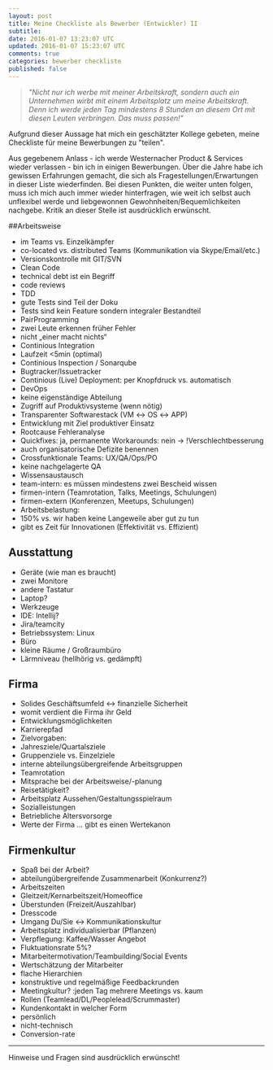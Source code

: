 ```yaml
---
layout: post
title: Meine Checkliste als Bewerber (Entwickler) II
subtitle:
date: 2016-01-07 13:23:07 UTC
updated: 2016-01-07 15:23:07 UTC
comments: true
categories: bewerber checkliste
published: false
---
```



> *"Nicht nur ich werbe mit meiner Arbeitskraft, sondern auch ein Unternehmen wirbt mit einem Arbeitsplatz um meine Arbeitskraft. Denn ich werde jeden Tag mindestens 8 Stunden an diesem Ort mit diesen Leuten verbringen. Das muss passen!"* 


Aufgrund dieser Aussage hat mich ein geschätzter Kollege gebeten, meine Checkliste für meine Bewerbungen zu "teilen".

Aus gegebenem Anlass - ich werde Westernacher Product & Services wieder verlassen - bin ich in einigen Bewerbungen. Über die Jahre habe ich gewissen Erfahrungen gemacht, die sich als Fragestellungen/Erwartungen in dieser Liste wiederfinden. Bei diesen Punkten, die weiter unten folgen, muss ich mich auch immer wieder hinterfragen, wie weit ich selbst auch unflexibel werde und liebgewonnen Gewohnheiten/Bequemlichkeiten nachgebe. Kritik an dieser Stelle ist ausdrücklich erwünscht.

##Arbeitsweise
- im Teams vs. Einzelkämpfer
- co-located vs. distributed Teams (Kommunikation via Skype/Email/etc.)
- Versionskontrolle mit GIT/SVN
- Clean Code
 - technical debt ist ein Begriff
 - code reviews
- TDD
 - gute Tests sind Teil der Doku
 - Tests sind kein Feature sondern integraler Bestandteil 
- PairProgramming
 - zwei Leute erkennen früher Fehler
 - nicht „einer macht nichts“
- Continious Integration
 - Laufzeit <5min (optimal)
- Continious Inspection / Sonarqube
- Bugtracker/Issuetracker
- Continious (Live) Deployment: per Knopfdruck vs. automatisch
- DevOps
 - keine eigenständige Abteilung 
 - Zugriff auf Produktivsysteme (wenn nötig)
 - Transparenter Softwarestack (VM ↔ OS ↔ APP)
 - Entwicklung mit Ziel produktiver Einsatz
- Rootcause Fehleranalyse
 - Quickfixes: ja, permanente Workarounds: nein → !Verschlechtbesserung
 - auch organisatorische Defizite benennen
- Crossfunktionale Teams: UX/QA/Ops/PO
- keine nachgelagerte QA
- Wissensaustausch
 - team-intern: es müssen mindestens zwei Bescheid wissen
 - firmen-intern (Teamrotation, Talks, Meetings, Schulungen)
 - firmen-extern (Konferenzen, Meetups, Schulungen)
- Arbeitsbelastung: 
 - 150% vs. wir haben keine Langeweile aber gut zu tun
 - gibt es Zeit für Innovationen (Effektivität vs. Effizient)

## Ausstattung
- Geräte (wie man es braucht)
 - zwei Monitore
 - andere Tastatur
 - Laptop?
- Werkzeuge
 - IDE: Intellij?
 - Jira/teamcity
 - Betriebssystem: Linux
- Büro 
 - kleine Räume / Großraumbüro
 - Lärmniveau (hellhörig vs. gedämpft)

## Firma
- Solides Geschäftsumfeld  ↔ finanzielle Sicherheit
 - womit verdient die Firma ihr Geld
- Entwicklungsmöglichkeiten
 - Karrierepfad
 - Zielvorgaben: 
  - Jahresziele/Quartalsziele
  - Gruppenziele vs. Einzelziele
 - interne abteilungsübergreifende Arbeitsgruppen
 - Teamrotation
- Mitsprache bei der Arbeitsweise/-planung
- Reisetätigkeit?
- Arbeitsplatz Aussehen/Gestaltungsspielraum
- Sozialleistungen
 - Betriebliche Altersvorsorge
- Werte der Firma ... gibt es einen Wertekanon

## Firmenkultur

- Spaß bei der Arbeit?
- abteilungübergreifende Zusammenarbeit (Konkurrenz?)
- Arbeitszeiten
 - Gleitzeit/Kernarbeitszeit/Homeoffice
 - Überstunden (Freizeit/Auszahlbar)
- Dresscode
 - Umgang Du/Sie ↔ Kommunikationskultur
 - Arbeitsplatz individualisierbar (Pflanzen)
 - Verpflegung: Kaffee/Wasser Angebot
- Fluktuationsrate 5%?
- Mitarbeitermotivation/Teambuilding/Social Events
- Wertschätzung der Mitarbeiter
 - flache Hierarchien
 - konstruktive und regelmäßige Feedbackrunden
- Meetingkultur? :jeden Tag mehrere Meetings vs. kaum
- Rollen (Teamlead/DL/Peoplelead/Scrummaster)
- Kundenkontakt in welcher Form
 - persönlich
 - nicht-technisch
 - Conversion-rate

---

Hinweise und Fragen sind ausdr&uuml;cklich erw&uuml;nscht!
